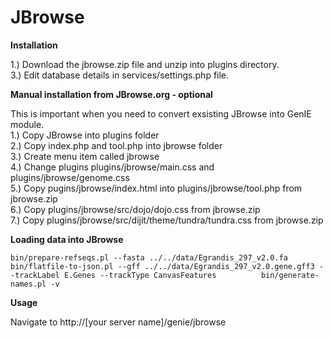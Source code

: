 JBrowse
=====================

**Installation**

1.) Download the jbrowse.zip file and unzip into plugins directory.    
3.) Edit database details in services/settings.php file.  

**Manual installation from JBrowse.org - optional**

This is important when you need to convert exsisting JBrowse into GenIE module.  
1.) Copy JBrowse into plugins folder  
2.) Copy index.php and tool.php into jbrowse folder  
3.) Create menu item called jbrowse  
4.) Change plugins plugins/jbrowse/main.css and plugins/jbrowse/genome.css   
5.) Copy pugins/jbrowse/index.html into plugins/jbrowse/tool.php from jbrowse.zip  
6.) Copy plugins/jbrowse/src/dojo/dojo.css from jbrowse.zip    
7.) Copy plugins/jbrowse/src/dijit/theme/tundra/tundra.css from jbrowse.zip  

**Loading data into JBrowse**

`
 bin/prepare-refseqs.pl --fasta ../../data/Egrandis_297_v2.0.fa    
 bin/flatfile-to-json.pl --gff ../../data/Egrandis_297_v2.0.gene.gff3 --trackLabel E.Genes --trackType CanvasFeatures         
 bin/generate-names.pl -v  
`

**Usage**

Navigate to http://[your server name]/genie/jbrowse
